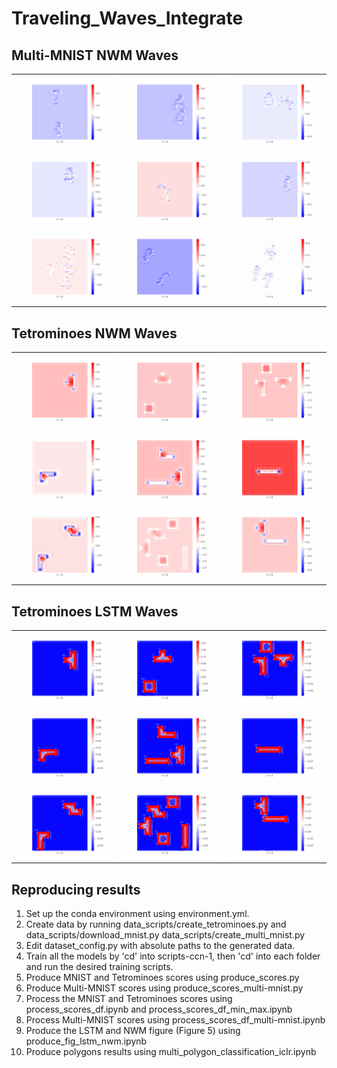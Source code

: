 # Traveling_Waves_Integrate

## Multi-MNIST NWM Waves
<table>
  <tr>
    <td><img src="gifs/multi_mnist_cornn_sample-1.gif" alt="Description 1" width="200"/></td>
    <td><img src="gifs/multi_mnist_cornn_sample-2.gif" alt="Description 2" width="200"/></td>
    <td><img src="gifs/multi_mnist_cornn_sample-3.gif" alt="Description 3" width="200"/></td>
  </tr>
  <tr>
    <td><img src="gifs/multi_mnist_cornn_sample-4.gif" alt="Description 1" width="200"/></td>
    <td><img src="gifs/multi_mnist_cornn_sample-5.gif" alt="Description 2" width="200"/></td>
    <td><img src="gifs/multi_mnist_cornn_sample-6.gif" alt="Description 3" width="200"/></td>
  </tr>
  <tr>
    <td><img src="gifs/multi_mnist_cornn_sample-7.gif" alt="Description 1" width="200"/></td>
    <td><img src="gifs/multi_mnist_cornn_sample-8.gif" alt="Description 2" width="200"/></td>
    <td><img src="gifs/multi_mnist_cornn_sample-9.gif" alt="Description 3" width="200"/></td>
  </tr>
</table>

## Tetrominoes NWM Waves
<table>
  <tr>
    <td><img src="gifs/tetronimoes_cornn_sample-1.gif" alt="Description 1" width="200"/></td>
    <td><img src="gifs/tetronimoes_cornn_sample-2.gif" alt="Description 1" width="200"/></td>
    <td><img src="gifs/tetronimoes_cornn_sample-3.gif" alt="Description 1" width="200"/></td>
  </tr>
  <tr>
    <td><img src="gifs/tetronimoes_cornn_sample-4.gif" alt="Description 1" width="200"/></td>
    <td><img src="gifs/tetronimoes_cornn_sample-5.gif" alt="Description 1" width="200"/></td>
    <td><img src="gifs/tetronimoes_cornn_sample-6.gif" alt="Description 1" width="200"/></td>
  </tr>
  <tr>
    <td><img src="gifs/tetronimoes_cornn_sample-7.gif" alt="Description 1" width="200"/></td>
    <td><img src="gifs/tetronimoes_cornn_sample-8.gif" alt="Description 1" width="200"/></td>
    <td><img src="gifs/tetronimoes_cornn_sample-9.gif" alt="Description 1" width="200"/></td>
  </tr>
</table>

## Tetrominoes LSTM Waves
<table>
  <tr>
    <td><img src="gifs/tetronimoes_lstm_sample-1.gif" alt="Description 1" width="200"/></td>
    <td><img src="gifs/tetronimoes_lstm_sample-2.gif" alt="Description 1" width="200"/></td>
    <td><img src="gifs/tetronimoes_lstm_sample-3.gif" alt="Description 1" width="200"/></td>
  </tr>
  <tr>
    <td><img src="gifs/tetronimoes_lstm_sample-4.gif" alt="Description 1" width="200"/></td>
    <td><img src="gifs/tetronimoes_lstm_sample-5.gif" alt="Description 1" width="200"/></td>
    <td><img src="gifs/tetronimoes_lstm_sample-6.gif" alt="Description 1" width="200"/></td>
  </tr>
  <tr>
    <td><img src="gifs/tetronimoes_lstm_sample-7.gif" alt="Description 1" width="200"/></td>
    <td><img src="gifs/tetronimoes_lstm_sample-8.gif" alt="Description 1" width="200"/></td>
    <td><img src="gifs/tetronimoes_lstm_sample-9.gif" alt="Description 1" width="200"/></td>
  </tr>
</table>

## Reproducing results
1. Set up the conda environment using environment.yml.
2. Create data by running data_scripts/create_tetrominoes.py and data_scripts/download_mnist.py data_scripts/create_multi_mnist.py
3. Edit dataset_config.py with absolute paths to the generated data.
4. Train all the models by 'cd' into scripts-ccn-1, then 'cd' into each folder and run the desired training scripts.
5. Produce MNIST and Tetrominoes scores using produce_scores.py
6. Produce Multi-MNIST scores using produce_scores_multi-mnist.py
7. Process the MNIST and Tetrominoes scores using process_scores_df.ipynb and process_scores_df_min_max.ipynb
8. Process Multi-MNIST scores using process_scores_df_multi-mnist.ipynb
9. Produce the LSTM and NWM figure (Figure 5) using produce_fig_lstm_nwm.ipynb
10. Produce polygons results using multi_polygon_classification_iclr.ipynb